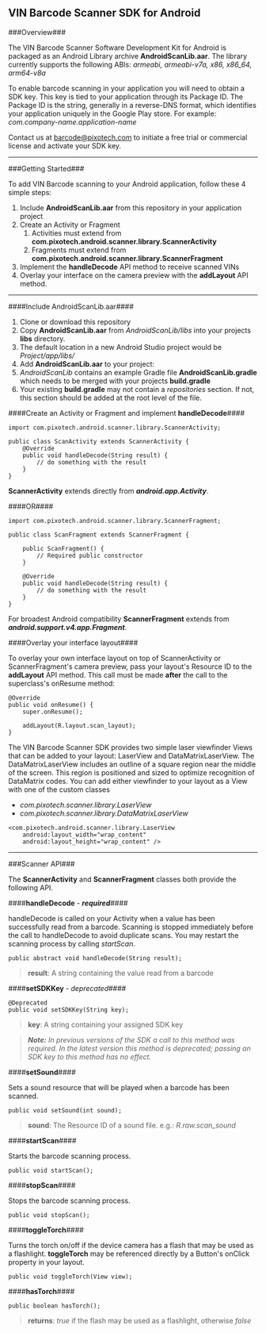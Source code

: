 ## VIN Barcode Scanner SDK for Android ##

###Overview###

The VIN Barcode Scanner Software Development Kit for Android is packaged as an Android Library archive **AndroidScanLib.aar**. The library currently supports the following ABIs: *armeabi, armeabi-v7a, x86, x86_64, arm64-v8a*

To enable barcode scanning in your application you will need to obtain a SDK key. This key is tied to your application through its Package ID. The Package ID is the string, generally in a reverse-DNS format, which identifies your application uniquely in the Google Play store. For example: *com.company-name.application-name*

Contact us at barcode@pixotech.com to initiate a free trial or commercial license and activate your SDK key.

---

###Getting Started###

To add VIN Barcode scanning to your Android application, follow these 4 simple steps:

1. Include **AndroidScanLib.aar** from this repository in your application project
2. Create an Activity or Fragment
	1. Activities must extend from **com.pixotech.android.scanner.library.ScannerActivity**
	2. Fragments must extend from **com.pixotech.android.scanner.library.ScannerFragment**
3. Implement the **handleDecode** API method to receive scanned VINs
4. Overlay your interface on the camera preview with the **addLayout** API method.

---

####Include AndroidScanLib.aar####

 1. Clone or download this repository
 2. Copy **AndroidScanLib.aar** from <i class="icon-folder">AndroidScanLib/libs</i> into your projects **libs** directory.
  1. The default location in a new Android Studio project would be *Project/app/libs/*
 3. Add **AndroidScanLib.aar** to your project:
  1. <i class="icon-folder">AndroidScanLib</i> contains an example Gradle file **AndroidScanLib.gradle** which needs to be merged with your projects **build.gradle**
  2. Your existing **build.gradle** may not contain a *repositories* section. If not, this section should be added at the root level of the file.

####Create an Activity or Fragment and implement **handleDecode**####

```
import com.pixotech.android.scanner.library.ScannerActivity;

public class ScanActivity extends ScannerActivity {
    @Override
    public void handleDecode(String result) {
		// do something with the result
	}
}
```

**ScannerActivity** extends directly from ***android.app.Activity***.

####OR####

```
import com.pixotech.android.scanner.library.ScannerFragment;

public class ScanFragment extends ScannerFragment {

    public ScanFragment() {
        // Required public constructor
    }

    @Override
    public void handleDecode(String result) {
        // do something with the result
    }
}
```

For broadest Android compatibility **ScannerFragment** extends from ***android.support.v4.app.Fragment***.

####Overlay your interface layout####

To overlay your own interface layout on top of ScannerActivity or ScannerFragment's camera preview, pass your layout's Resource ID to the **addLayout** API method. This call must be made **after** the call to the superclass's onResume method:

```
@Override
public void onResume() {
    super.onResume();

    addLayout(R.layout.scan_layout);
}
```

The VIN Barcode Scanner SDK provides two simple laser viewfinder Views that can be added to your layout: LaserView and DataMatrixLaserView. The DataMatrixLaserView includes an outline of a square region near the middle of the screen. This region is positioned and sized to optimize recognition of DataMatrix codes. You can add either viewfinder to your layout as a View with one of the custom classes

* *com.pixotech.scanner.library.LaserView*
* *com.pixotech.scanner.library.DataMatrixLaserView*

```
<com.pixotech.android.scanner.library.LaserView
    android:layout_width="wrap_content"
    android:layout_height="wrap_content" />
```

---

###Scanner API###

The **ScannerActivity** and **ScannerFragment** classes both provide the following API.

####**handleDecode** - ***required***####

handleDecode is called on your Activity when a value has been successfully read from a barcode. Scanning is stopped immediately before the call to handleDecode to avoid duplicate scans. You may restart the scanning process by calling *startScan*.

```
public abstract void handleDecode(String result);
```

> **result**: A string containing the value read from a barcode

####**setSDKKey** - *deprecated*####

```
@Deprecated
public void setSDKKey(String key);
```

> **key**: A string containing your assigned SDK key

> ***Note:*** *In previous versions of the SDK a call to this method was required. In the latest version this method is deprecated; passing an SDK key to this method has no effect.*

####**setSound**####

Sets a sound resource that will be played when a barcode has been scanned.

```
public void setSound(int sound);
```

> **sound**: The Resource ID of a sound file. e.g.: *R.raw.scan_sound*

####**startScan**####

Starts the barcode scanning process.

```
public void startScan();
```

####**stopScan**####

Stops the barcode scanning process.

```
public void stopScan();
```

####**toggleTorch**####

Turns the torch on/off if the device camera has a flash that may be used as a flashlight. **toggleTorch** may be referenced directly by a Button's onClick property in your layout.

```
public void toggleTorch(View view);
```

####**hasTorch**####

```
public boolean hasTorch();
```

> **returns**: *true* if the flash may be used as a flashlight, otherwise *false*
